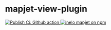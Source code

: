 # mapjet-view-plugin
<p>
  <a href="https://github.com/inelo/mapjet">
    <img src="https://github.com/inelo/mapjet/actions/workflows/publish.yml/badge.svg" alt="Publish Ci: Github action" />
  </a>
  <a href="https://www.npmjs.com/@inelo/mapjet-view-plugin">
    <img src="https://img.shields.io/npm/v/@inelo/mapjet-view-plugin.svg?logo=npm&logoColor=fff&label=NPMpackage&color=limegreen" alt="inelo mapjet on npm" />
  </a>
</p>
